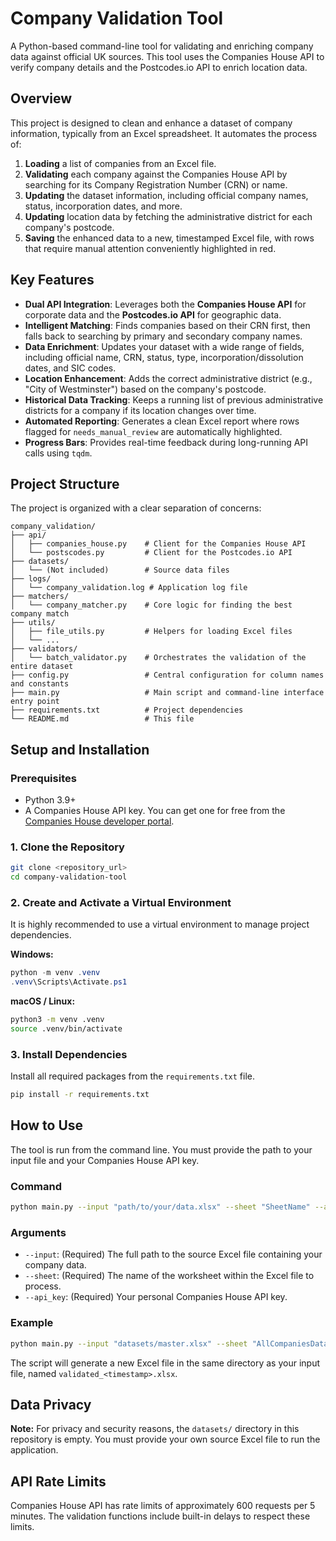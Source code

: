 # Company Validation Tool

A Python-based command-line tool for validating and enriching company data against official UK sources. This tool uses the Companies House API to verify company details and the Postcodes.io API to enrich location data.

## Overview

This project is designed to clean and enhance a dataset of company information, typically from an Excel spreadsheet. It automates the process of:
1.  **Loading** a list of companies from an Excel file.
2.  **Validating** each company against the Companies House API by searching for its Company Registration Number (CRN) or name.
3.  **Updating** the dataset information, including official company names, status, incorporation dates, and more.
4.  **Updating** location data by fetching the administrative district for each company's postcode.
5.  **Saving** the enhanced data to a new, timestamped Excel file, with rows that require manual attention conveniently highlighted in red.

## Key Features

- **Dual API Integration**: Leverages both the **Companies House API** for corporate data and the **Postcodes.io API** for geographic data.
- **Intelligent Matching**: Finds companies based on their CRN first, then falls back to searching by primary and secondary company names.
- **Data Enrichment**: Updates your dataset with a wide range of fields, including official name, CRN, status, type, incorporation/dissolution dates, and SIC codes.
- **Location Enhancement**: Adds the correct administrative district (e.g., "City of Westminster") based on the company's postcode.
- **Historical Data Tracking**: Keeps a running list of previous administrative districts for a company if its location changes over time.
- **Automated Reporting**: Generates a clean Excel report where rows flagged for `needs_manual_review` are automatically highlighted.
- **Progress Bars**: Provides real-time feedback during long-running API calls using `tqdm`.

## Project Structure

The project is organized with a clear separation of concerns:

```
company_validation/
├── api/
│   ├── companies_house.py    # Client for the Companies House API
│   └── postscodes.py         # Client for the Postcodes.io API
├── datasets/
│   └── (Not included)        # Source data files
├── logs/
│   └── company_validation.log # Application log file
├── matchers/
│   └── company_matcher.py    # Core logic for finding the best company match
├── utils/
│   ├── file_utils.py         # Helpers for loading Excel files
│   └── ...
├── validators/
│   └── batch_validator.py    # Orchestrates the validation of the entire dataset
├── config.py                 # Central configuration for column names and constants
├── main.py                   # Main script and command-line interface entry point
├── requirements.txt          # Project dependencies
└── README.md                 # This file
```

## Setup and Installation

### Prerequisites
- Python 3.9+
- A Companies House API key. You can get one for free from the [Companies House developer portal](https://developer.company-information.service.gov.uk/).

### 1. Clone the Repository
```bash
git clone <repository_url>
cd company-validation-tool
```

### 2. Create and Activate a Virtual Environment
It is highly recommended to use a virtual environment to manage project dependencies.

**Windows:**
```powershell
python -m venv .venv
.venv\Scripts\Activate.ps1
```

**macOS / Linux:**
```bash
python3 -m venv .venv
source .venv/bin/activate
```

### 3. Install Dependencies
Install all required packages from the `requirements.txt` file.
```bash
pip install -r requirements.txt
```

## How to Use

The tool is run from the command line. You must provide the path to your input file and your Companies House API key.

### Command
```bash
python main.py --input "path/to/your/data.xlsx" --sheet "SheetName" --api_key "YOUR_API_KEY_HERE"
```

### Arguments
- `--input`: (Required) The full path to the source Excel file containing your company data.
- `--sheet`: (Required) The name of the worksheet within the Excel file to process.
- `--api_key`: (Required) Your personal Companies House API key.

### Example
```bash
python main.py --input "datasets/master.xlsx" --sheet "AllCompaniesData" --api_key "a1b2c3d4-e5f6-7890-g1h2-i3j4k5l6m7n8"
```

The script will generate a new Excel file in the same directory as your input file, named `validated_<timestamp>.xlsx`.

## Data Privacy

**Note:** For privacy and security reasons, the `datasets/` directory in this repository is empty. You must provide your own source Excel file to run the application.

## API Rate Limits

Companies House API has rate limits of approximately 600 requests per 5 minutes. The validation functions include built-in delays to respect these limits.
